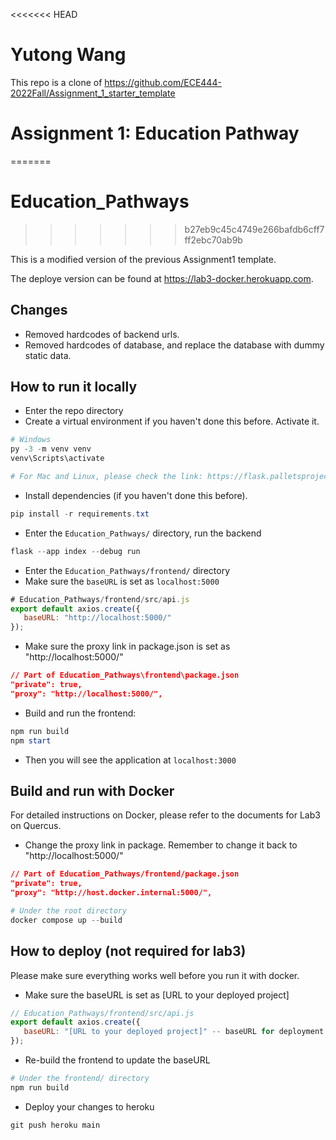 <<<<<<< HEAD
# Yutong Wang
This repo is a clone of https://github.com/ECE444-2022Fall/Assignment_1_starter_template

# Assignment 1: Education Pathway
=======
# Education_Pathways
>>>>>>> b27eb9c45c4749e266bafdb6cff7ff2ebc70ab9b

This is a modified version of the previous Assignment1 template.

The deploye version can be found at https://lab3-docker.herokuapp.com.

## Changes
+ Removed hardcodes of backend urls.
+ Removed hardcodes of database, and replace the database with dummy static data.


## How to run it locally

+ Enter the repo directory
+ Create a virtual environment if you haven't done this before. Activate it. 
```powershell
# Windows
py -3 -m venv venv
venv\Scripts\activate

# For Mac and Linux, please check the link: https://flask.palletsprojects.com/en/2.2.x/installation/
```
+ Install dependencies (if you haven't done this before).
```powershell
pip install -r requirements.txt
```
+ Enter the `Education_Pathways/` directory, run the backend
```powershell
flask --app index --debug run
```
+ Enter the `Education_Pathways/frontend/` directory
+ Make sure the `baseURL` is set as `localhost:5000`
```javascript
# Education_Pathways/frontend/src/api.js
export default axios.create({
   baseURL: "http://localhost:5000/"
});
```
+ Make sure the proxy link in package.json is set as "http://localhost:5000/"
```json
// Part of Education_Pathways\frontend\package.json
"private": true,
"proxy": "http://localhost:5000/",
```

+ Build and run the frontend:
```powershell
npm run build
npm start
```
+ Then you will see the application at `localhost:3000`


## Build and run with Docker

For detailed instructions on Docker, please refer to the documents for Lab3 on Quercus.

+ Change the proxy link in package. Remember to change it back to "http://localhost:5000/"
```json
// Part of Education_Pathways/frontend/package.json
"private": true,
"proxy": "http://host.docker.internal:5000/",
```

```powershell
# Under the root directory
docker compose up --build
```

## How to deploy (not required for lab3)

Please make sure everything works well before you run it with docker.

+ Make sure the baseURL is set as [URL to your deployed project]
```javascript
// Education_Pathways/frontend/src/api.js
export default axios.create({
   baseURL: "[URL to your deployed project]" -- baseURL for deployment
});
```
+ Re-build the frontend to update the baseURL
```powershell
# Under the frontend/ directory
npm run build
```
+ Deploy your changes to heroku
```powershell
git push heroku main
```